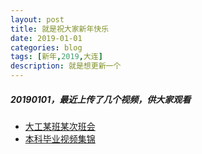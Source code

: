 ```yaml
---
layout: post
title: 就是祝大家新年快乐
date: 2019-01-01
categories: blog
tags: [新年,2019,大连]
description: 就是想更新一个
---
```



##### 20190101，最近上传了几个视频，供大家观看
- [大工某班某次班会](https://www.bilibili.com/video/av39135311/)
- [本科毕业视频集锦](https://www.bilibili.com/video/av39765933/)
